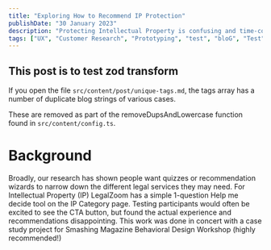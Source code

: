 ```yaml
---
title: "Exploring How to Recommend IP Protection"
publishDate: "30 January 2023"
description: "Protecting Intellectual Property is confusing and time-consuming. Most people don’t know what they need to protect their art or business and can get lost in all the different opinions online. We are reevaluating the language we use and the support we provide when our customers say, Help me decide."
tags: ["UX", "Customer Research", "Prototyping", "test", "bloG", "Test", "BLOG"]
---
```


## This post is to test zod transform

If you open the file `src/content/post/unique-tags.md`, the tags array has a number of duplicate blog strings of various cases.

These are removed as part of the removeDupsAndLowercase function found in `src/content/config.ts`.

# Background

Broadly, our research has shown people want quizzes or recommendation wizards to narrow down the different legal services they may need.
For Intellectual Property (IP) LegalZoom has a simple 1-question Help me decide tool on the IP Category page. Testing participants would often be excited to see the CTA button, but found the actual experience and recommendations disappointing.
This work was done in concert with a case study project for Smashing Magazine Behavioral Design Workshop (highly recommended!)
